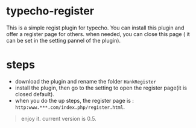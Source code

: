 # typecho-register
This is a simple regist plugin for typecho. You can install this plugin and offer a register page for others.  when needed, you can close this page ( it can be set in the setting pannel of  the plugin).

# steps
- download the plugin and rename the folder `HankRegister`
- install the plugin, then go to the setting to open the register page(it is closed default).
- when you do the up steps, the register page is : `http:www.***.com/index.php/register.html`.

> enjoy it. current version is 0.5.

